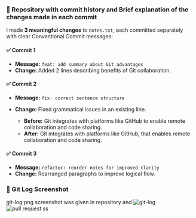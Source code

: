 ### 🧾 	Repository with commit history and Brief explanation of the changes made in each commit

I made **3 meaningful changes** to `notes.txt`, each committed separately with clear Conventional Commit messages:

#### ✅ Commit 1
- **Message:** `feat: add summary about Git advantages`
- **Change:** Added 2 lines describing benefits of Git collaboration.

#### ✅ Commit 2
- **Message:** `fix: correct sentence structure`
- **Change:** Fixed grammatical issues in an existing line.
  
  - **Before:** Git integrates with platforms like GitHub to enable remote collaboration and code sharing.  
  - **After:** Git integrates with platforms like GitHub, that enables remote collaboration and code sharing.

#### ✅ Commit 3
- **Message:** `refactor: reorder notes for improved clarity`
- **Change:** Rearranged paragraphs to improve logical flow.

### 📸 Git Log Screenshot
git-log.png
screenshot was given in repository and 
![git-log](https://github.com/user-attachments/assets/c64aa94c-bba6-4e00-ae1a-22afc51af6a2)
![pull request ss](https://github.com/user-attachments/assets/cc03f854-202c-4816-99bb-ee94609ab0d5)
